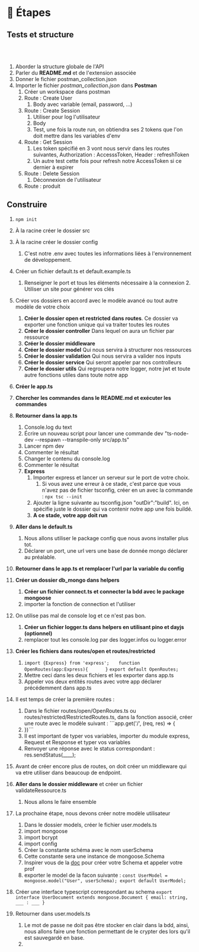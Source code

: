 # 📝 Étapes

## Tests et structure
<br>
<br>

1. Aborder la structure globale de l'API
2. Parler du **README.md** et de l'extension associée
3. Donner le fichier postman_collection.json
4. Importer le fichier *postman_collection.json* dans **Postman**
   1. Créer un workspace dans postman
   2. Route : Create User
      1. Body avec variable (email, password, ...)
   3. Route : Create Session
      1. Utiliser pour log l'utilisateur
      2. Body
      3. Test, une fois la route run, on obtiendra ses 2 tokens que l'on doit mettre dans les variables d'env
   4. Route : Get Session
      1. Les token spécifié en 3 vont nous servir dans les routes suivantes, Authorization : AccesssToken, Header : refreshToken
      2. Un autre test cette fois pour refresh notre AccessToken si ce dernier à expirer
   5. Route : Delete Session
      1. Déconnexion de l'utilisateur
   6. Route : produit
   
## Construire

1. ```npm init ```
2. À la racine créer le dossier src
3. À la racine créer le dossier config
   1. C'est notre .env avec toutes les informations liées à l'environnement de développement.
4. Créer un fichier default.ts et default.example.ts
   1. Renseigner le port et tous les éléments nécessaire à la connexion
      2. Utiliser un site pour générer vos clés
5. Créer vos dossiers en accord avec le modèle avancé ou tout autre modèle de votre choix
    1.  **Créer le dossier open et restricted dans routes**. Ce dossier va exporter une fonction unique qui va traiter toutes les routes
    2.  **Créer le dossier controller** Dans lequel on aura un fichier par ressource
    3.  **Créer le dossier middleware** 
    4.  **Créer le dossier model** Qui nous servira à structurer nos ressources
    5.  **Créer le dossier validation** Qui nous servira a valider nos inputs
    6.  **Créer le dossier service** Qui seront appeler par nos controlleurs
    7.  **Créer le dossier utils** Qui regroupera notre logger, notre jwt et toute autre fonctions utiles dans toute notre app
6. **Créer le app.ts**
7. **Chercher les commandes dans le README.md et exécuter les commandes**
8. **Retourner dans la app.ts**
   1. Console.log du text
   2. Écrire un nouveau script pour lancer une commande dev "ts-node-dev --respawn --transpile-only src/app.ts"
   3. Lancer npm dev
   4. Commenter le résultat
   5. Changer le contenu du console.log
   6. Commenter le résultat
   7. **Express**
      1. Importer express et lancer un serveur sur le port de votre choix.
         1. Si vous avez une erreur à ce stade, c'est parce que vous n'avez pas de fichier tsconfig, créer en un avec la commande : ```npx tsc --init```
      2.  Ajouter la ligne suivante au tsconfig.json "outDir":"build". Ici, on spécifie juste le dossier qui va contenir notre app une fois buildé.
      3.  **A ce stade, votre app doit run**
9. **Aller dans le default.ts** 
   1.  Nous allons utiliser le package config que nous avons installer plus tot.
   2.  Déclarer un port, une url vers une base de donnée mongo déclarer au préalable.
10. **Retourner dans le app.ts et remplacer l'url par la variable du config**
11. **Créer un dossier db_mongo dans helpers**
    1.  **Créer un fichier connect.ts et connecter la bdd avec le package mongoose**
    2.  importer la fonction de connection et l'utiliser
12. On utilise pas mal de console log et ce n'est pas bon.
    1.  **Créer un fichier logger.ts dans helpers en utilisant pino et dayjs (optionnel)**
    2.  remplacer tout les console.log par des logger.infos ou logger.error 
13. **Créer les fichiers dans routes/open et routes/restricted**
    1.  ```import {Express} from 'express';```
        ```    function OpenRoutes(app:Express){   ```
        ```    }```
        ```export default OpenRoutes;```
    2. Mettre ceci dans les deux fichiers et les exporter dans app.ts
    3. Appeler vos deux entités routes avec votre app déclarer précédemment dans app.ts
14. Il est temps de créer la première routes :
    1.  Dans le fichier routes/open/OpenRoutes.ts ou routes/restricted/RestrictedRoutes.ts, dans la fonction associé, créer une route avec le modèle suivant : ```app.get('/', (req, res) => {
    2.  })```
    3.  Il est important de typer vos variables, importer du module express, Request et Response et typer vos variables
    4.  Renvoyer une réponse avec le status correspondant : res.sendStatus(____);
15.   Avant de créer encore plus de routes, on doit créer un middleware qui va etre utiliser dans beaucoup de endpoint.
16. **Aller dans le dossier middleware** et créer un fichier validateRessource.ts
    1.  Nous allons le faire ensemble
17. La prochaine étape, nous devons créer notre modèle utilisateur
    1.  Dans le dossier models, créer le fichier user.models.ts
    2.  import mongoose
    3.  import bcrypt
    4.  import config
    5.  Créer la constante schéma avec le nom userSchema
    6.  Cette constante sera une instance de mongoose.Schema 
    7.  Inspirer vous de la [doc](https://mongoosejs.com/docs/guide.html) pour créer votre Schema et appeler votre prof
    8.  exporter le model de la facon suivante : ```const UserModel = mongoose.model("User", userSchema);
   export default UserModel;```
18. Créer une interface typescript correspondant au schema ```export interface UserDocument extends mongoose.Document {
    email: string,
    ___ : ___
}```

19. Retourner dans user.models.ts
    1.  Le mot de passe ne doit pas être stocker en clair dans la bdd, ainsi, nous allons faire une fonction permettant de le crypter des lors qu'il est sauvegardé en base.
    2.  